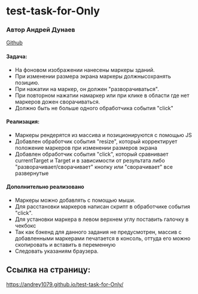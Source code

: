 # test-task-for-Only

### Автор Андрей Дунаев

[Github](https://github.com/Andrey1079)

#### Задача:

- На фоновом изображении нанесены маркеры зданий.
- При изменении размера экрана маркеры должнысохранять позицию.
- При нажатии на маркер, он должен "разворачиваться".
- При повторном нажатии намаркер или при клике в области где нет маркеров дожен сворачиваться.
- Должно быть не больше одного обработчика события "click"

#### Реализация:

- Маркеры рендерятся из массива и позиционируются с помощью JS
- Добавлен обработчик события "resize", который корректирует положение маркеров при изменении
  размеров экрана
- Добавлен обработчик события "click", который сравнивает currentTarget и Target и в зависимости от
  результата либо "разворачивает/сворачивает" кнопку или "сворачивает" все развернутые

#### Дополнительно реализовано

- Маркеры можно добавлять с помощью мыши.
- Для расстановки маркеров написан скрипт в обработчике события "click".
- Для установки маркера в левом верхнем углу поставить галочку в чекбокс
- Так как бэкенд для данного задания не предусмотрен, массив с добавленными маркерами печатается в
  консоль, оттуда его можно скопировать и вставить в переменную
- Следовать указаниям браузера.

## Ссылка на страницу:

https://andrey1079.github.io/test-task-for-Only/
